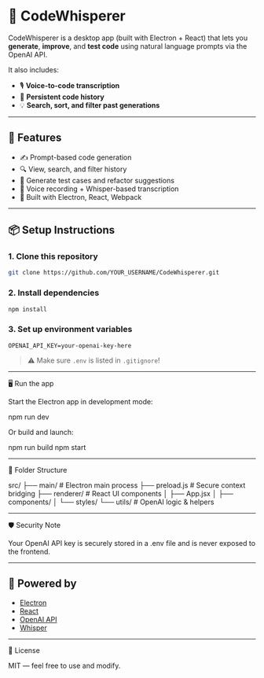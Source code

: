 # 🧠 CodeWhisperer

CodeWhisperer is a desktop app (built with Electron + React) that lets you **generate**, **improve**, and **test code** using natural language prompts via the OpenAI API.

It also includes:
- 🎙️ **Voice-to-code transcription**
- 💾 **Persistent code history**
- 💡 **Search, sort, and filter past generations**

---

## 🚀 Features

- ✍️ Prompt-based code generation
- 🔍 View, search, and filter history
- 🧪 Generate test cases and refactor suggestions
- 🎤 Voice recording + Whisper-based transcription
- 🧱 Built with Electron, React, Webpack

---

## 📦 Setup Instructions

### 1. Clone this repository

```bash
git clone https://github.com/YOUR_USERNAME/CodeWhisperer.git
```

### 2. Install dependencies

```bash
npm install
```

### 3. Set up environment variables

```env
OPENAI_API_KEY=your-openai-key-here
```

> ⚠️ Make sure `.env` is listed in `.gitignore`!

---

🖥️ Run the app

Start the Electron app in development mode:

npm run dev

Or build and launch:

npm run build
npm start


---

📂 Folder Structure

src/
├── main/         # Electron main process
├── preload.js    # Secure context bridging
├── renderer/     # React UI components
│   ├── App.jsx
│   ├── components/
│   └── styles/
└── utils/        # OpenAI logic & helpers


---

🛡️ Security Note

Your OpenAI API key is securely stored in a .env file and is never exposed to the frontend.

---

## 🧠 Powered by

- [Electron](https://www.electronjs.org/)
- [React](https://react.dev/)
- [OpenAI API](https://platform.openai.com/)
- [Whisper](https://openai.com/research/whisper)

---

📜 License

MIT — feel free to use and modify.
